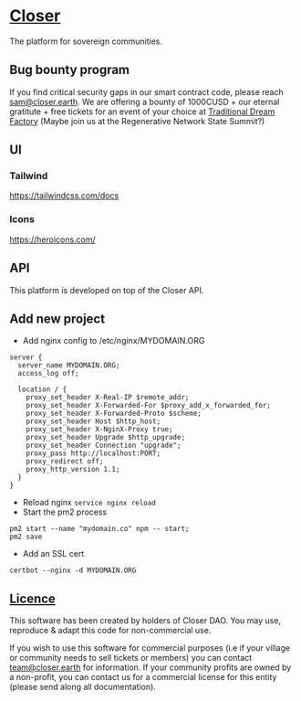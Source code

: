 # [Closer](https://closer.earth)

The platform for sovereign communities.

## Bug bounty program

If you find critical security gaps in our smart contract code, please reach sam@closer.earth.
We are offering a bounty of 1000CUSD + our eternal gratitute + free tickets for an event of your choice at [Traditional Dream Factory](https://traditionaldreamfactory.com/) (Maybe join us at the Regenerative Network State Summit?)

## UI

### Tailwind

https://tailwindcss.com/docs

### Icons

https://heroicons.com/

## API

This platform is developed on top of the Closer API.

## Add new project

- Add nginx config to /etc/nginx/MYDOMAIN.ORG

```
server {
  server_name MYDOMAIN.ORG;
  access_log off;

  location / {
    proxy_set_header X-Real-IP $remote_addr;
    proxy_set_header X-Forwarded-For $proxy_add_x_forwarded_for;
    proxy_set_header X-Forwarded-Proto $scheme;
    proxy_set_header Host $http_host;
    proxy_set_header X-NginX-Proxy true;
    proxy_set_header Upgrade $http_upgrade;
    proxy_set_header Connection "upgrade";
    proxy_pass http://localhost:PORT;
    proxy_redirect off;
    proxy_http_version 1.1;
  }
}
```

- Reload nginx `service nginx reload`
- Start the pm2 process

```
pm2 start --name "mydomain.co" npm -- start;
pm2 save
```

- Add an SSL cert

```
certbot --nginx -d MYDOMAIN.ORG
```

## [Licence](./LICENCE.md)

This software has been created by holders of Closer DAO.
You may use, reproduce & adapt this code for non-commercial use.

If you wish to use this software for commercial purposes (i.e if your village or community needs to sell tickets or members) you can contact team@closer.earth for information. If your community profits are owned by a non-profit, you can contact us for a commercial license for this entity (please send along all documentation).
